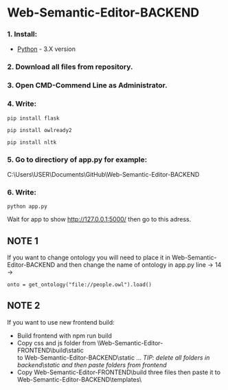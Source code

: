 # Web-Semantic-Editor-BACKEND
### 1. Install:

* [Python](https://www.python.org) - 3.X version

### 2. Download all files from repository.

### 3. Open CMD-Commend Line as Administrator.

### 4. Write:
```
pip install flask  
```
```
pip install owlready2
```
```
pip install nltk
```

### 5. Go to directiory of app.py for example:
C:\Users\USER\Documents\GitHub\Web-Semantic-Editor-BACKEND

### 6. Write:
```
python app.py
```
Wait for app to show http://127.0.0.1:5000/ then go to this adress.

## NOTE 1
If you want to change ontology you will need to place it in Web-Semantic-Editor-BACKEND
and then change the name of ontology in app.py line -> 14 ->  

```   
onto = get_ontology("file://people.owl").load()
```
## NOTE 2
If you want to use new frontend build:
* Build frontend with npm run build
* Copy css and js folder from \Web-Semantic-Editor-FRONTEND\build\static\
  to Web-Semantic-Editor-BACKEND\static ...  *TIP: delete all folders in backend\static and then paste folders from frontend*
* Copy Web-Semantic-Editor-FRONTEND\build three files then paste it to Web-Semantic-Editor-BACKEND\templates\
